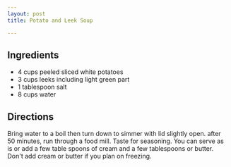 ```yaml
---
layout: post
title: Potato and Leek Soup

---
```

## Ingredients

* 4 cups peeled sliced white potatoes
* 3 cups leeks including light green part
* 1 tablespoon salt
* 8 cups water

## Directions

Bring water to a boil then turn down to simmer with lid slightly open.
after 50 minutes, run through a food mill. Taste for seasoning. You
can serve as is or add a few table spoons of cream and a few tablespoons
or butter. Don't add cream or butter if you plan on freezing.
